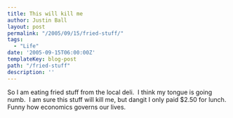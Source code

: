 ```yaml
---
title: This will kill me
author: Justin Ball
layout: post
permalink: "/2005/09/15/fried-stuff/"
tags:
  - "Life"
date: '2005-09-15T06:00:00Z'
templateKey: blog-post
path: "/fried-stuff"
description: ''
---
```


So I am eating fried stuff from the local deli.  I think my tongue
is going numb.  I am sure this stuff will kill me, but dangit I
only paid $2.50 for lunch.  Funny how economics governs our lives.
